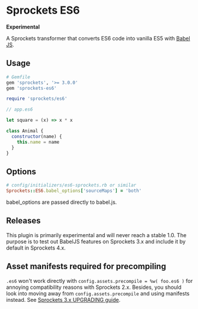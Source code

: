 # Sprockets ES6

**Experimental**

A Sprockets transformer that converts ES6 code into vanilla ES5 with [Babel JS](https://babeljs.io).

## Usage

``` ruby
# Gemfile
gem 'sprockets', '>= 3.0.0'
gem 'sprockets-es6'
```


``` ruby
require 'sprockets/es6'
```

``` js
// app.es6

let square = (x) => x * x

class Animal {
  constructor(name) {
    this.name = name
  }
}
```

## Options

```ruby
# config/initializers/es6-sprockets.rb or similar
Sprockets::ES6.babel_options['sourceMaps'] = 'both'
```

babel_options are passed directly to babel.js.

## Releases

This plugin is primarily experimental and will never reach a stable 1.0. The
purpose is to test out BabelJS features on Sprockets 3.x and include it by default
in Sprockets 4.x.

## Asset manifests required for precompiling

`.es6` won't work directly with `config.assets.precompile = %w( foo.es6 )` for annoying compatibility reasons with Sprockets 2.x. Besides, you should look into moving away from `config.assets.precompile` and using manifests instead. See [Sprockets 3.x UPGRADING guide](https://github.com/rails/sprockets/blob/master/UPGRADING.md#preference-for-asset-manifest-and-links).
